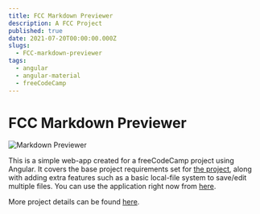 ```yaml
---
title: FCC Markdown Previewer
description: A FCC Project
published: true
date: 2021-07-20T00:00:00.000Z
slugs:
  - FCC-markdown-previewer
tags:
  - angular
  - angular-material
  - freeCodeCamp
---
```


# FCC Markdown Previewer

![Markdown Previewer](assets/static/fcc-markdown-previewer.png)

This is a simple web-app created for a freeCodeCamp project using Angular. It covers the base project requirements set for [the project](https://www.freecodecamp.org/learn/front-end-libraries/front-end-libraries-projects/build-a-markdown-previewer), along with adding extra features such as a basic local-file system to save/edit multiple files. You can use the application right now from [here](https://bradtaniguchi.github.io/fcc-markdown-previewer).

More project details can be found [here](https://github.com/bradtaniguchi/fcc-markdown-previewer).
